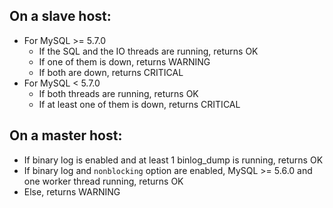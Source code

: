 ## On a slave host:
* For MySQL >= 5.7.0
  * If the SQL and the IO threads are running, returns OK
  * If one of them is down, returns WARNING
  * If both are down, returns CRITICAL
* For MySQL < 5.7.0
  * If both threads are running, returns OK
  * If at least one of them is down, returns CRITICAL
  
## On a master host:
* If binary log is enabled and at least 1 binlog_dump is running, returns OK
* If binary log and `nonblocking` option are enabled, MySQL >= 5.6.0 and one worker thread running, returns OK
* Else, returns WARNING
